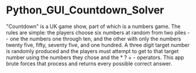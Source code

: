 # Python_GUI_Countdown_Solver
"Countdown" is a UK game show, part of which is a numbers game. The rules are simple: the players choose six numbers at random from two piles -- one the numbers one through ten, and the other with only the numbers twenty five, fifty, seventy five, and one hundred. A three digit target number is randomly produced and the players must attempt to get to that target number using the numbers they chose and the * ? + - operators. This app brute forces that process and returns every possible correct answer.
